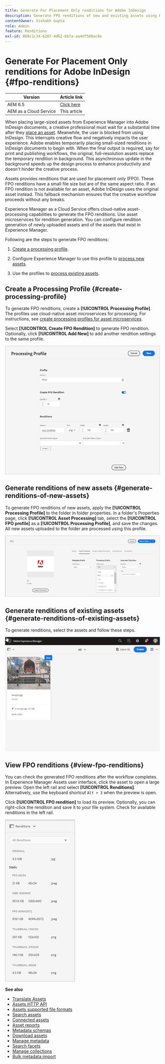 ```yaml
---
title: Generate For Placement Only renditions for Adobe InDesign
description: Generate FPO renditions of new and existing assets using Experience Manager Assets workflow and ImageMagick.
contentOwner: Vishabh Gupta
role: Admin
feature: Renditions
exl-id: 869c1c34-6287-4d62-bb7a-aa4df580ac0e
---
```

# Generate For Placement Only renditions for Adobe InDesign {#fpo-renditions}

| Version | Article link |
| -------- | ---------------------------- |
| AEM 6.5  |    [Click here](https://experienceleague.adobe.com/docs/experience-manager-65/assets/administer/configure-fpo-renditions.html?lang=en)                  |
| AEM as a Cloud Service     | This article         |

When placing large-sized assets from Experience Manager into Adobe InDesign documents, a creative professional must wait for a substantial time after they [place an asset](https://helpx.adobe.com/indesign/using/placing-graphics.html). Meanwhile, the user is blocked from using InDesign. This interrupts creative flow and negatively impacts the user experience. Adobe enables temporarily placing small-sized renditions in InDesign documents to begin with. When the final output is required, say for print and publishing workflows, the original, full-resolution assets replace the temporary rendition in background. This asynchronous update in the background speeds up the design process to enhance productivity and doesn't hinder the creative process.

Assets provides renditions that are used for placement only (FPO). These FPO renditions have a small file size but are of the same aspect ratio. If an FPO rendition is not available for an asset, Adobe InDesign uses the original asset instead. This fallback mechanism ensures that the creative workflow proceeds without any breaks.

Experience Manager as a Cloud Service offers cloud-native asset-processing capabilities to generate the FPO renditions. Use asset microservices for rendition generation. You can configure rendition generation of newly uploaded assets and of the assets that exist in Experience Manager.

Following are the steps to generate FPO renditions:

1. [Create a processing profile](#create-processing-profile).

1. Configure Experience Manager to use this profile to [process new assets](#generate-renditions-of-new-assets). 
1. Use the profiles to [process existing assets](#generate-renditions-of-existing-assets).

## Create a Processing Profile {#create-processing-profile}

To generate FPO renditions, create a **[!UICONTROL Processing Profile]**. The profiles use cloud-native asset microservices for processing. For instructions, see [create processing profiles for asset microservices](asset-microservices-configure-and-use.md).

Select **[!UICONTROL Create FPO Rendition]** to generate FPO rendition. Optionally, click **[!UICONTROL Add New]** to add another rendition settings to the same profile.

![create-processing-profile-fpo-renditions](assets/create-processing-profile-fpo-renditions.png)

## Generate renditions of new assets {#generate-renditions-of-new-assets}

To generate FPO renditions of new assets, apply the **[!UICONTROL Processing Profile]** to the folder in folder properties. In a folder's Properties page, click **[!UICONTROL Asset Processing]** tab, select the **[!UICONTROL FPO profile]** as a **[!UICONTROL Processing Profile]**, and save the changes. All new assets uploaded to the folder are processed using this profile.

![add-fpo-rendition](assets/add-fpo-rendition.png)


## Generate renditions of existing assets {#generate-renditions-of-existing-assets}

To generate renditions, select the assets and follow these steps.

![fpo-existing-asset-reprocess](assets/fpo-existing-asset-reprocess.gif)


## View FPO renditions {#view-fpo-renditions}

You can check the generated FPO renditions after the workflow completes. In Experience Manager Assets user interface, click the asset to open a large preview. Open the left rail and select **[!UICONTROL Renditions]**. Alternatively, use the keyboard shortcut `Alt + 3` when the preview is open.

Click **[!UICONTROL FPO rendition]** to load its preview. Optionally, you can right-click the rendition and save it to your file system. Check for available renditions in the left rail.

![rendition_list](assets/list-renditions.png)

**See also**

* [Translate Assets](translate-assets.md)
* [Assets HTTP API](mac-api-assets.md)
* [Assets supported file formats](file-format-support.md)
* [Search assets](search-assets.md)
* [Connected assets](use-assets-across-connected-assets-instances.md)
* [Asset reports](asset-reports.md)
* [Metadata schemas](metadata-schemas.md)
* [Download assets](download-assets-from-aem.md)
* [Manage metadata](manage-metadata.md)
* [Search facets](search-facets.md)
* [Manage collections](manage-collections.md)
* [Bulk metadata import](metadata-import-export.md)
